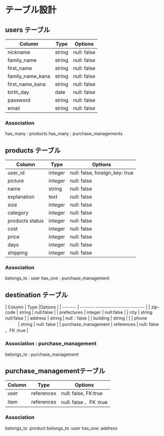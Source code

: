 # テーブル設計

## users テーブル

| Column                    |Type    | Options     |
| --------                  | ------ | ----------- |
| nickname                  | string | null: false |
| family_name               | string | null: false |
| first_name                | string | null: false |
| family_name_kana          | string | null: false |
| first_name_kana           | string | null: false |
| birth_day                 | date   | null: false |
| password                  | string | null: false |
| email                     | string | null: false |


### Association

has_many : products
has_many : purchase_managements

## products テーブル

| Column         | Type      | Options                        |
| -------        | ----------| -----------------------------  |
| user_id        | integer   | null: false, foreign_key: true |
| picture        | integer   | null: false                    |
| name           | string    | null: false                    |
| explanation    | text      | null: false                    |
| size           | integer   | null: false                    |
| category       | integer   | null: false                    |
| products status| integer   | null: false                    |
| cost           | integer   | null: false                    |
| price          | integer   | null: false                    |
| days           | integer   | null: false                    |
| shipping       | integer   | null: false                    |

### Association

belongs_to : user
has_one : purchase_management

## destination  テーブル

| Column       | Type   |Options                   |
| -------      | -------  ------------------------- |
| zip-code     | string   | null:false              |
| prefectures  | integer  | null:false              |
| city         | string   null:false                |
| address      | string     | null：false                 |
| building            | string     |                             |
| phone          　　　| string     | null: false                 |
| purchase_management  | references  | null: false 、FK :true    |


### Association : purchase_management


belongs_to : purchase_management

##  purchase_managementテーブル

| Column        | Type       | Options                       |
| -------       | ---------- | -------------------------     |
| user          | references  | null: false, FK:true          |
| item          | references  | null: false 、FK :true        |

### Association

belongs_to :product
belongs_to :user
has_one :address